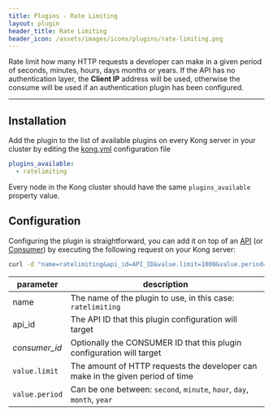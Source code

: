 ```yaml
---
title: Plugins - Rate Limiting
layout: plugin
header_title: Rate Limiting
header_icon: /assets/images/icons/plugins/rate-limiting.png
---
```


Rate limit how many HTTP requests a developer can make in a given period of seconds, minutes, hours, days months or years. If the API has no authentication layer, the **Client IP** address will be used, otherwise the consume will be used if an authentication plugin has been configured.

---

## Installation

<!---
Make sure every Kong server in your cluster has the required dependency by executing:

```bash
$ kong install ratelimiting
```
-->

Add the plugin to the list of available plugins on every Kong server in your cluster by editing the [kong.yml](/docs/{{site.data.kong_latest}}/getting-started/configuration) configuration file

```yaml
plugins_available:
  - ratelimiting
```

Every node in the Kong cluster should have the same `plugins_available` property value.

## Configuration

Configuring the plugin is straightforward, you can add it on top of an [API](/docs/{{site.data.kong_latest}}/api/#api-object) (or [Consumer](/docs/{{site.data.kong_latest}}/api/#consumer-object)) by executing the following request on your Kong server:

```bash
curl -d "name=ratelimiting&api_id=API_ID&value.limit=1000&value.period=hour" http://kong:8001/plugins_configurations/
```

| parameter                    | description                                                |
|------------------------------|------------------------------------------------------------|
| name                         | The name of the plugin to use, in this case: `ratelimiting`   |
| api_id                       | The API ID that this plugin configuration will target             |
| *consumer_id*             | Optionally the CONSUMER ID that this plugin configuration will target |
| `value.limit`           | The amount of HTTP requests the developer can make in the given period of time |
| `value.period`           | Can be one between: `second`, `minute`, `hour`, `day`, `month`, `year` |
